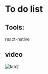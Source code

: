 # To do list 
## Tools:
react-native

## video

![lab2](https://user-images.githubusercontent.com/122009288/217593728-ba015af9-0e55-4921-94bf-e332ae61d0b1.gif)
